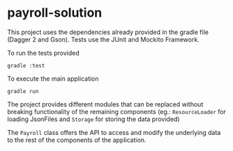 # payroll-solution
This project uses the dependencies already provided in the gradle file (Dagger 2 and Gson).
Tests use the JUnit and Mockito Framework.

To run the tests provided
```
gradle :test
```

To execute the main application
```
gradle run
```

The project provides different modules that can be replaced without breaking functionality of the remaining components (eg.: `ResourceLoader` for loading JsonFiles and `Storage` for storing the data provided)

The `Payroll` class offers the API to access and modify the underlying data to the rest of the components of the application.
